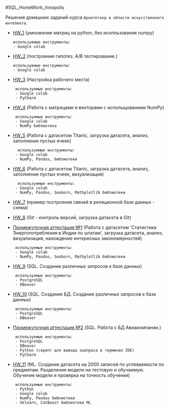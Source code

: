 #SQL_HomeWork_Innopolis

Решение домашних заданий курса `Архитеткор в области искусственного интелекта`.
  - [HW_1](/HW_1/) (умножение матриц на python, без исопльзования numpy)
        
        используемые инструменты:
        - Google colab
  - [HW_2](/HW_2/) (построение гипотез. А/В тестирование.)

        используемые инструменты:
        - Google colab
 - [HW_3](/HW_3/) (Настройка рабочего места)

        используемые инструменты:
        - Google colab
        - PyCharm
 - [HW_4](/HW_4/) (Работа с матрицами и векторами с испольщованием NumPy)

        используемые инструменты:
        - Google colab
        - NumPy библиотека
 - [HW_5](/HW_5/) (Работа с датасетом Titanic, загрузка датасета, анализ, заполнение пустых ячеек)

         используемые инструменты:
        - Google colab
        - NumPy, Pandas, библиотеки

 - [HW_6](/HW_6/) (Работа с датасетом Titanic, загрузка датасета, анализ, заполнение пустых ячеек, визуализация)

         используемые инструменты:
        - Google colab
        - NumPy, Pandas, Seaborn, Mathplotlib библиотеки

 - [HW_7](/HW_7/) (пример построяния связей в реляционной базе данных - схема)

 - [HW_8](/HW_8/) (Git - контроль версий, загрузка датасета в Git)

 - [Промежуточная аттестация №1](/IC_1/) (Работа с датасетом 'Статистика Энергопотребления в Индии по штатам', загрузка датасета, анализ, визуализация, нахождение интересных закономерностей)

        используемые инструменты:
        - Google colab
        - NumPy, Pandas, Seaborn, Mathplotlib библиотеки

 - [HW_9](/HW_9/) (SQL. Создание различных запросов к базе данных)

        используемые инструменты:
        - PostgreSQL
        - DBeaver
 - [HW_10](/HW_10/) (SQL. Создание БД. Создание различных запросов к базе данных)

        используемые инструменты:
        - PostgreSQL
        - DBeaver

 - [Промежуточная аттестация №2](/IC_2/) (SQL. Работа с БД Авиакомпании.)
    
        используемые инструменты:
        - PostgreSQL
        - DBeaver
        - Python (скрипт для вывода заапроса в терминал IDE)
        - PyCharm

 - [HW_11](/HW_11/) (ML. Создание датасета на 2000 записей по успеваемости по предметам. Разделение модели на тестовую и обучаемую. Обучение модели и проверка на точность обучения)

        используемые инструменты:
        - Python
        - Google colab
        - NumPy, Pandas библиотеки
        - Sklearn, CatBoost библиотеки ML